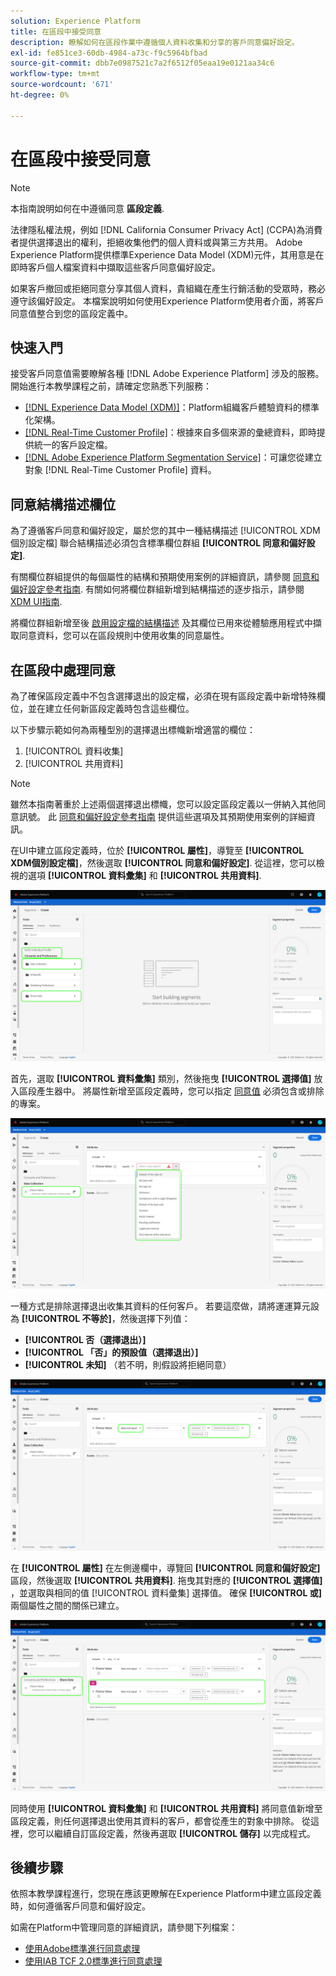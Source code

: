 ```yaml
---
solution: Experience Platform
title: 在區段中接受同意
description: 瞭解如何在區段作業中遵循個人資料收集和分享的客戶同意偏好設定。
exl-id: fe851ce3-60db-4984-a73c-f9c5964bfbad
source-git-commit: dbb7e0987521c7a2f6512f05eaa19e0121aa34c6
workflow-type: tm+mt
source-wordcount: '671'
ht-degree: 0%

---
```


# 在區段中接受同意

>[!NOTE]
>
>本指南說明如何在中遵循同意 **區段定義**.

法律隱私權法規，例如 [!DNL California Consumer Privacy Act] (CCPA)為消費者提供選擇退出的權利，拒絕收集他們的個人資料或與第三方共用。 Adobe Experience Platform提供標準Experience Data Model (XDM)元件，其用意是在即時客戶個人檔案資料中擷取這些客戶同意偏好設定。

如果客戶撤回或拒絕同意分享其個人資料，貴組織在產生行銷活動的受眾時，務必遵守該偏好設定。 本檔案說明如何使用Experience Platform使用者介面，將客戶同意值整合到您的區段定義中。

## 快速入門

接受客戶同意值需要瞭解各種 [!DNL Adobe Experience Platform] 涉及的服務。 開始進行本教學課程之前，請確定您熟悉下列服務：

* [[!DNL Experience Data Model (XDM)]](../xdm/home.md)：Platform組織客戶體驗資料的標準化架構。
* [[!DNL Real-Time Customer Profile]](../profile/home.md)：根據來自多個來源的彙總資料，即時提供統一的客戶設定檔。
* [[!DNL Adobe Experience Platform Segmentation Service]](./home.md)：可讓您從建立對象 [!DNL Real-Time Customer Profile] 資料。

## 同意結構描述欄位

為了遵循客戶同意和偏好設定，屬於您的其中一種結構描述 [!UICONTROL XDM個別設定檔] 聯合結構描述必須包含標準欄位群組 **[!UICONTROL 同意和偏好設定]**.

有關欄位群組提供的每個屬性的結構和預期使用案例的詳細資訊，請參閱 [同意和偏好設定參考指南](../xdm/field-groups/profile/consents.md). 有關如何將欄位群組新增到結構描述的逐步指示，請參閱 [XDM UI指南](../xdm/ui/resources/schemas.md#add-field-groups).

將欄位群組新增至後 [啟用設定檔的結構描述](../xdm/ui/resources/schemas.md#profile) 及其欄位已用來從體驗應用程式中擷取同意資料，您可以在區段規則中使用收集的同意屬性。

## 在區段中處理同意

為了確保區段定義中不包含選擇退出的設定檔，必須在現有區段定義中新增特殊欄位，並在建立任何新區段定義時包含這些欄位。

以下步驟示範如何為兩種型別的選擇退出標幟新增適當的欄位：

1. [!UICONTROL 資料收集]
1. [!UICONTROL 共用資料]

>[!NOTE]
>
>雖然本指南著重於上述兩個選擇退出標幟，您可以設定區段定義以一併納入其他同意訊號。 此 [同意和偏好設定參考指南](../xdm/field-groups/profile/consents.md) 提供這些選項及其預期使用案例的詳細資訊。

在UI中建立區段定義時，位於 **[!UICONTROL 屬性]**，導覽至 **[!UICONTROL XDM個別設定檔]**，然後選取 **[!UICONTROL 同意和偏好設定]**. 從這裡，您可以檢視的選項 **[!UICONTROL 資料彙集]** 和 **[!UICONTROL 共用資料]**.

![](./images/opt-outs/consents.png)

首先，選取 **[!UICONTROL 資料彙集]** 類別，然後拖曳 **[!UICONTROL 選擇值]** 放入區段產生器中。 將屬性新增至區段定義時，您可以指定 [同意值](../xdm/field-groups/profile/consents.md#choice-values) 必須包含或排除的專案。

![](./images/opt-outs/consent-values.png)

一種方式是排除選擇退出收集其資料的任何客戶。 若要這麼做，請將運運算元設為 **[!UICONTROL 不等於]**，然後選擇下列值：

* **[!UICONTROL 否（選擇退出）]**
* **[!UICONTROL 「否」的預設值（選擇退出）]**
* **[!UICONTROL 未知]** （若不明，則假設將拒絕同意）

![](./images/opt-outs/collect.png)

在 **[!UICONTROL 屬性]** 在左側邊欄中，導覽回 **[!UICONTROL 同意和偏好設定]** 區段，然後選取 **[!UICONTROL 共用資料]**. 拖曳其對應的 **[!UICONTROL 選擇值]** ，並選取與相同的值 [!UICONTROL 資料彙集] 選擇值。 確保 **[!UICONTROL 或]** 兩個屬性之間的關係已建立。

![](./images/opt-outs/share.png)

同時使用 **[!UICONTROL 資料彙集]** 和 **[!UICONTROL 共用資料]** 將同意值新增至區段定義，則任何選擇退出使用其資料的客戶，都會從產生的對象中排除。 從這裡，您可以繼續自訂區段定義，然後再選取 **[!UICONTROL 儲存]** 以完成程式。

## 後續步驟

依照本教學課程進行，您現在應該更瞭解在Experience Platform中建立區段定義時，如何遵循客戶同意和偏好設定。

如需在Platform中管理同意的詳細資訊，請參閱下列檔案：

* [使用Adobe標準進行同意處理](../landing/governance-privacy-security/consent/adobe/overview.md)
* [使用IAB TCF 2.0標準進行同意處理](../landing/governance-privacy-security/consent/iab/overview.md)